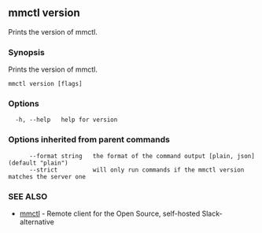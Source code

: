 ## mmctl version

Prints the version of mmctl.

### Synopsis

Prints the version of mmctl.

```
mmctl version [flags]
```

### Options

```
  -h, --help   help for version
```

### Options inherited from parent commands

```
      --format string   the format of the command output [plain, json] (default "plain")
      --strict          will only run commands if the mmctl version matches the server one
```

### SEE ALSO

* [mmctl](mmctl.md)	 - Remote client for the Open Source, self-hosted Slack-alternative


